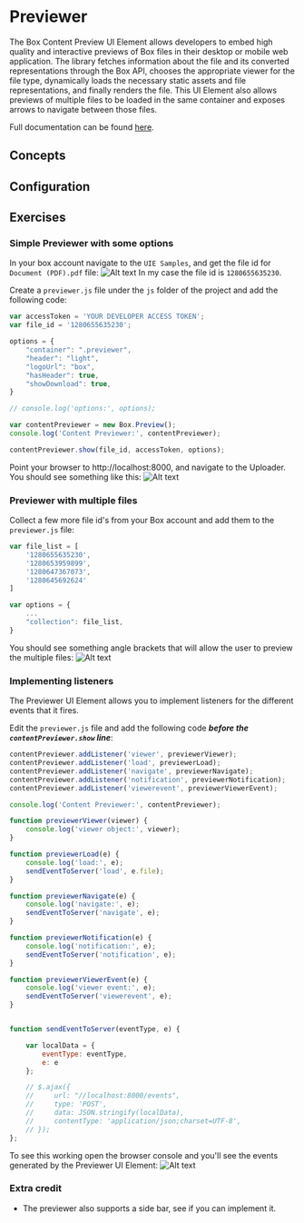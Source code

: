 # Previewer
The Box Content Preview UI Element allows developers to embed high quality and interactive previews of Box files in their desktop or mobile web application. The library fetches information about the file and its converted representations through the Box API, chooses the appropriate viewer for the file type, dynamically loads the necessary static assets and file representations, and finally renders the file. This UI Element also allows previews of multiple files to be loaded in the same container and exposes arrows to navigate between those files.

Full documentation can be found [here](https://developer.box.com/guides/embed/ui-elements/preview/).

## Concepts

## Configuration

## Exercises

### Simple Previewer with some options
In your box account navigate to the `UIE Samples`, and get the file id for `Document (PDF).pdf` file:
![Alt text](/images/preview_file_id.png)
In my case the file id is `1280655635230`.

Create a `previewer.js` file under the `js` folder of the project and add the following code:
```javascript
var accessToken = 'YOUR DEVELOPER ACCESS TOKEN';
var file_id = '1280655635230';

options = {
    "container": ".previewer",
    "header": "light",
    "logoUrl": "box",
    "hasHeader": true,
    "showDownload": true,
}

// console.log('options:', options);

var contentPreviewer = new Box.Preview();
console.log('Content Previewer:', contentPreviewer);

contentPreviewer.show(file_id, accessToken, options);
```
Point your browser to http://localhost:8000, and navigate to the Uploader. You should see something like this:
![Alt text](/images/previewer.png)

### Previewer with multiple files
Collect a few more file id's from your Box account and add them to the `previewer.js` file:
```javascript
var file_list = [
    '1280655635230',
    '1280653959899',
    '1280647367073',
    '1280645692624'
]

var options = {
    ...
    "collection": file_list,
}
```
You should see something angle brackets that will allow the user to preview the multiple files:
![Alt text](/images/previewer_multi_files.png)

### Implementing listeners
The Previewer UI Element allows you to implement listeners for the different events that it fires.

Edit the `previewer.js` file and add the following code ***before the `contentPreviewer.show` line***:
```javascript
contentPreviewer.addListener('viewer', previewerViewer);
contentPreviewer.addListener('load', previewerLoad);
contentPreviewer.addListener('navigate', previewerNavigate);
contentPreviewer.addListener('notification', previewerNotification);
contentPreviewer.addListener('viewerevent', previewerViewerEvent);

console.log('Content Previewer:', contentPreviewer);

function previewerViewer(viewer) {
    console.log('viewer object:', viewer);
}

function previewerLoad(e) {
    console.log('load:', e);
    sendEventToServer('load', e.file);
}

function previewerNavigate(e) {
    console.log('navigate:', e);
    sendEventToServer('navigate', e);
}

function previewerNotification(e) {
    console.log('notification:', e);
    sendEventToServer('notification', e);
}

function previewerViewerEvent(e) {
    console.log('viewer event:', e);
    sendEventToServer('viewerevent', e);
}


function sendEventToServer(eventType, e) {

    var localData = {
        eventType: eventType,
        e: e
    };

    // $.ajax({
    //     url: "//localhost:8000/events",
    //     type: 'POST',
    //     data: JSON.stringify(localData),
    //     contentType: 'application/json;charset=UTF-8',
    // });
};
```
To see this working open the browser console and you'll see the events generated by the Previewer UI Element:
![Alt text](/images/previewer_evets.png)

### Extra credit
* The previewer also supports a side bar, see if you can implement it.
